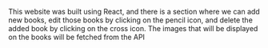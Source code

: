 This website was built using React, and there is a section where we can add new books, edit those books by clicking on the pencil icon, and delete the added book by clicking on the cross icon. The images that will be displayed on the books will be fetched from the API
